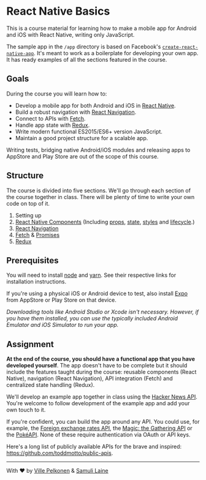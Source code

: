 # React Native Basics

This is a course material for learning how to make a mobile app for Android and iOS with React Native, writing only JavaScript.

The sample app in the `/app` directory is based on Facebook's [`create-react-native-app`](https://github.com/react-community/create-react-native-app). It's meant to work as a boilerplate for developing your own app. It has ready examples of all the sections featured in the course.

## Goals
During the course you will learn how to:

* Develop a mobile app for both Android and iOS in [React Native](https://facebook.github.io/react-native/).
* Build a robust navigation with [React Navigation](https://reactnavigation.org/docs/hello-react-navigation.html).
* Connect to APIs with [Fetch](https://facebook.github.io/react-native/docs/network.html).
* Handle app state with [Redux](https://redux.js.org/).
* Write modern functional ES2015/ES6+ version JavaScript.
* Maintain a good project structure for a scalable app.

Writing tests, bridging native Android/iOS modules and releasing apps to AppStore and Play Store are out of the scope of this course.

## Structure
The course is divided into five sections. We'll go through each section of the course together in class. There will be plenty of time to write your own code on top of it.

1. Setting up
2. [React Native Components](https://facebook.github.io/react-native/docs/components-and-apis.html) (Including [props](https://facebook.github.io/react-native/docs/props.html), [state](https://facebook.github.io/react-native/docs/state.html), [styles](https://facebook.github.io/react-native/docs/style.html) and [lifecycle](https://reactjs.org/docs/state-and-lifecycle.html#adding-lifecycle-methods-to-a-class).)
3. [React Navigation](https://reactnavigation.org/docs/hello-react-navigation.html)
4. [Fetch](https://facebook.github.io/react-native/docs/network.html) & [Promises](https://developer.mozilla.org/en-US/docs/Web/JavaScript/Guide/Using_promises)
5. [Redux](https://redux.js.org/)

## Prerequisites
You will need to install [node](https://nodejs.org/en/download/) and [yarn](https://yarnpkg.com/en/docs/install). See their respective links for installation instructions.

If you're using a physical iOS or Android device to test, also install [Expo](https://expo.io/) from AppStore or Play Store on that device.

_Downloading tools like Android Studio or Xcode isn't necessary. However, if you have them installed, you can use the typically included Android Emulator and iOS Simulator to run your app._

## Assignment
**At the end of the course, you should have a functional app that you have developed yourself**. The app doesn't have to be complete but it should include the features taught during the course: reusable components (React Native), navigation (React Navigation), API integration (Fetch) and centralized state handling (Redux).

We'll develop an example app together in class using the [Hacker News API](https://github.com/HackerNews/API). You're welcome to follow development of the example app and add your own touch to it.

If you're confident, you can build the app around any API. You could use, for example, the [Foreign exchange rates API](https://exchangeratesapi.io/), the [Magic: the Gathering API](https://docs.magicthegathering.io/) or the [PokéAPI](https://pokeapi.co/). None of these require authentication via OAuth or API keys.

Here's a long list of publicly available APIs for the brave and inspired: https://github.com/toddmotto/public-apis.

---

With ♥️ by [Ville Pelkonen](https://www.linkedin.com/in/vpelkonen/) & [Samuli Laine](https://www.linkedin.com/in/samuli-laine-2a5bb880/)
